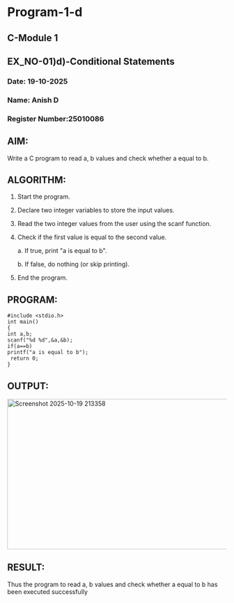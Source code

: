 # Program-1-d
## C-Module 1
## EX_NO-01)d)-Conditional Statements
### Date: 19-10-2025
### Name: Anish D
### Register Number:25010086
## AIM:
Write a C program to read a, b values and check whether  a equal to b. 
## ALGORITHM:
1. Start the program.
2. Declare two integer variables to store the input values.
3. Read the two integer values from the user using the scanf function.
4. Check if the first value is equal to the second value.

    a. If true, print "a is equal to b".

   b. If false, do nothing (or skip printing).

6. End the program.

## PROGRAM:
```
#include <stdio.h>
int main()
{
int a,b;
scanf("%d %d",&a,&b);
if(a==b)
printf("a is equal to b");
 return 0;   
}
```
## OUTPUT:
<img width="842" height="345" alt="Screenshot 2025-10-19 213358" src="https://github.com/user-attachments/assets/a4cf864d-9e76-486a-9e18-0d8616d4cc10" />

## RESULT:
Thus the program to read a, b values and check whether  a equal to b has been executed successfully
